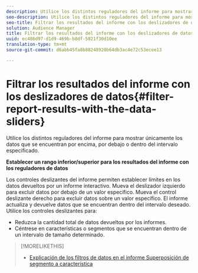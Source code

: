 ```yaml
---
description: Utilice los distintos reguladores del informe para mostrar únicamente los datos que se encuentran por encima, por debajo o dentro del intervalo especificado.
seo-description: Utilice los distintos reguladores del informe para mostrar únicamente los datos que se encuentran por encima, por debajo o dentro del intervalo especificado.
seo-title: Filtrar los resultados del informe con los deslizadores de datos
solution: Audience Manager
title: Filtrar los resultados del informe con los deslizadores de datos
uuid: ec486d97-d1d9-469b-b8df-5821f30d10ee
translation-type: tm+mt
source-git-commit: d6abb45fa8b88248920b64db3ac4e72c53ecee13

---
```



# Filtrar los resultados del informe con los deslizadores de datos{#filter-report-results-with-the-data-sliders}

Utilice los distintos reguladores del informe para mostrar únicamente los datos que se encuentran por encima, por debajo o dentro del intervalo especificado.

<!-- 

c_reach_slider.xml

 -->

**Establecer un rango inferior/superior para los resultados del informe con los reguladores de datos**

Los controles deslizantes del informe permiten establecer límites en los datos devueltos por un informe interactivo. Mueva el deslizador izquierdo para excluir datos por debajo de un valor específico. Mueva el control deslizante derecho para excluir datos sobre un valor específico. El informe actualiza y devuelve datos que se encuentran dentro del intervalo deseado. Utilice los controles deslizantes para:

* Reduzca la cantidad total de datos devueltos por los informes.
* Céntrese en características o segmentos que se encuentran dentro de un intervalo de tamaño determinado.

>[!MORELIKETHIS]
>
>* [Explicación de los filtros de datos en el informe Superposición de segmento a característica](../../reporting/dynamic-reports/segment-trait-overlap-report.md#data-filters-s2t-report)

